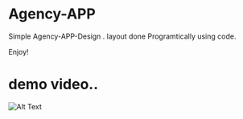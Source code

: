# Agency-APP

Simple Agency-APP-Design . layout done Programtically using code.


Enjoy!

#  demo video..



![Alt Text](https://j.gifs.com/nxpWDp.gif)
